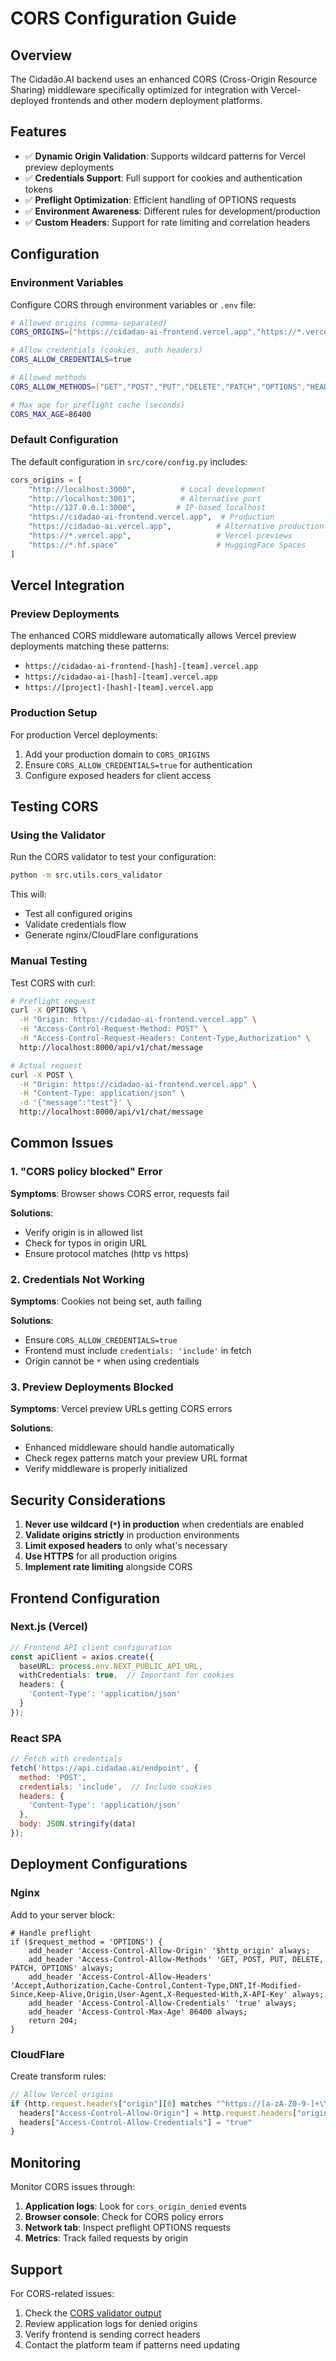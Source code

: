 # CORS Configuration Guide

## Overview

The Cidadão.AI backend uses an enhanced CORS (Cross-Origin Resource Sharing) middleware specifically optimized for integration with Vercel-deployed frontends and other modern deployment platforms.

## Features

- ✅ **Dynamic Origin Validation**: Supports wildcard patterns for Vercel preview deployments
- ✅ **Credentials Support**: Full support for cookies and authentication tokens
- ✅ **Preflight Optimization**: Efficient handling of OPTIONS requests
- ✅ **Environment Awareness**: Different rules for development/production
- ✅ **Custom Headers**: Support for rate limiting and correlation headers

## Configuration

### Environment Variables

Configure CORS through environment variables or `.env` file:

```bash
# Allowed origins (comma-separated)
CORS_ORIGINS=["https://cidadao-ai-frontend.vercel.app","https://*.vercel.app"]

# Allow credentials (cookies, auth headers)
CORS_ALLOW_CREDENTIALS=true

# Allowed methods
CORS_ALLOW_METHODS=["GET","POST","PUT","DELETE","PATCH","OPTIONS","HEAD"]

# Max age for preflight cache (seconds)
CORS_MAX_AGE=86400
```

### Default Configuration

The default configuration in `src/core/config.py` includes:

```python
cors_origins = [
    "http://localhost:3000",          # Local development
    "http://localhost:3001",          # Alternative port
    "http://127.0.0.1:3000",         # IP-based localhost
    "https://cidadao-ai-frontend.vercel.app",  # Production
    "https://cidadao-ai.vercel.app",          # Alternative production
    "https://*.vercel.app",                   # Vercel previews
    "https://*.hf.space"                      # HuggingFace Spaces
]
```

## Vercel Integration

### Preview Deployments

The enhanced CORS middleware automatically allows Vercel preview deployments matching these patterns:

- `https://cidadao-ai-frontend-[hash]-[team].vercel.app`
- `https://cidadao-ai-[hash]-[team].vercel.app`
- `https://[project]-[hash]-[team].vercel.app`

### Production Setup

For production Vercel deployments:

1. Add your production domain to `CORS_ORIGINS`
2. Ensure `CORS_ALLOW_CREDENTIALS=true` for authentication
3. Configure exposed headers for client access

## Testing CORS

### Using the Validator

Run the CORS validator to test your configuration:

```bash
python -m src.utils.cors_validator
```

This will:
- Test all configured origins
- Validate credentials flow
- Generate nginx/CloudFlare configurations

### Manual Testing

Test CORS with curl:

```bash
# Preflight request
curl -X OPTIONS \
  -H "Origin: https://cidadao-ai-frontend.vercel.app" \
  -H "Access-Control-Request-Method: POST" \
  -H "Access-Control-Request-Headers: Content-Type,Authorization" \
  http://localhost:8000/api/v1/chat/message

# Actual request
curl -X POST \
  -H "Origin: https://cidadao-ai-frontend.vercel.app" \
  -H "Content-Type: application/json" \
  -d '{"message":"test"}' \
  http://localhost:8000/api/v1/chat/message
```

## Common Issues

### 1. "CORS policy blocked" Error

**Symptoms**: Browser shows CORS error, requests fail

**Solutions**:
- Verify origin is in allowed list
- Check for typos in origin URL
- Ensure protocol matches (http vs https)

### 2. Credentials Not Working

**Symptoms**: Cookies not being set, auth failing

**Solutions**:
- Ensure `CORS_ALLOW_CREDENTIALS=true`
- Frontend must include `credentials: 'include'` in fetch
- Origin cannot be `*` when using credentials

### 3. Preview Deployments Blocked

**Symptoms**: Vercel preview URLs getting CORS errors

**Solutions**:
- Enhanced middleware should handle automatically
- Check regex patterns match your preview URL format
- Verify middleware is properly initialized

## Security Considerations

1. **Never use wildcard (`*`) in production** when credentials are enabled
2. **Validate origins strictly** in production environments
3. **Limit exposed headers** to only what's necessary
4. **Use HTTPS** for all production origins
5. **Implement rate limiting** alongside CORS

## Frontend Configuration

### Next.js (Vercel)

```typescript
// Frontend API client configuration
const apiClient = axios.create({
  baseURL: process.env.NEXT_PUBLIC_API_URL,
  withCredentials: true,  // Important for cookies
  headers: {
    'Content-Type': 'application/json'
  }
});
```

### React SPA

```javascript
// Fetch with credentials
fetch('https://api.cidadao.ai/endpoint', {
  method: 'POST',
  credentials: 'include',  // Include cookies
  headers: {
    'Content-Type': 'application/json'
  },
  body: JSON.stringify(data)
});
```

## Deployment Configurations

### Nginx

Add to your server block:

```nginx
# Handle preflight
if ($request_method = 'OPTIONS') {
    add_header 'Access-Control-Allow-Origin' '$http_origin' always;
    add_header 'Access-Control-Allow-Methods' 'GET, POST, PUT, DELETE, PATCH, OPTIONS' always;
    add_header 'Access-Control-Allow-Headers' 'Accept,Authorization,Cache-Control,Content-Type,DNT,If-Modified-Since,Keep-Alive,Origin,User-Agent,X-Requested-With,X-API-Key' always;
    add_header 'Access-Control-Allow-Credentials' 'true' always;
    add_header 'Access-Control-Max-Age' 86400 always;
    return 204;
}
```

### CloudFlare

Create transform rules:

```javascript
// Allow Vercel origins
if (http.request.headers["origin"][0] matches "^https://[a-zA-Z0-9-]+\\.vercel\\.app$") {
  headers["Access-Control-Allow-Origin"] = http.request.headers["origin"][0]
  headers["Access-Control-Allow-Credentials"] = "true"
}
```

## Monitoring

Monitor CORS issues through:

1. **Application logs**: Look for `cors_origin_denied` events
2. **Browser console**: Check for CORS policy errors
3. **Network tab**: Inspect preflight OPTIONS requests
4. **Metrics**: Track failed requests by origin

## Support

For CORS-related issues:

1. Check the [CORS validator output](#testing-cors)
2. Review application logs for denied origins
3. Verify frontend is sending correct headers
4. Contact the platform team if patterns need updating